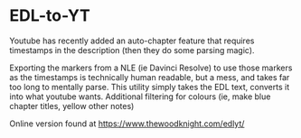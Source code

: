 # EDL-to-YT
Youtube has recently added an auto-chapter feature that requires timestamps in the description (then they do some parsing magic).

Exporting the markers from a NLE (ie Davinci Resolve) to use those markers as the timestamps is technically human readable, but a mess, and takes far too long to mentally parse.
This utility simply takes the EDL text, converts it into what youtube wants. Additional filtering for colours (ie, make blue chapter titles, yellow other notes)

Online version found at https://www.thewoodknight.com/edlyt/
